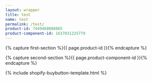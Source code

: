 ```yaml
---
layout: wrapper
title: test
name: test
permalink: /test/
product-id: 7449460080865
product-component-id: 1637031225779
---
```


<!----------BBBB capture section 1-------------->
{% capture first-section %}{{ page.product-id }}{% endcapture %}
<!----------EEEE capture section 1-------------->



<!----------BBBB capture section 2-------------->

{% capture second-section %}{{ page.product-component-id }}{% endcapture %}
<!----------EEEE capture section 2-------------->



<!----------BBBB include the template for multiple content insertions-------------->
<!--{% include template-trash-2.html %}-->
{% include shopify-buybutton-template.html %}

<!----------EEEE include the template for multiple content insertions-------------->
